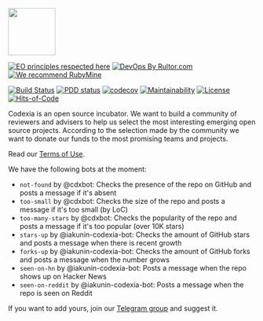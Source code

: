<img src="http://www.codexia.org/logo.svg" height="96px"/>

[![EO principles respected here](https://www.elegantobjects.org/badge.svg)](https://www.elegantobjects.org)
[![DevOps By Rultor.com](http://www.rultor.com/b/yegor256/codexia)](http://www.rultor.com/p/yegor256/codexia)
[![We recommend RubyMine](https://www.elegantobjects.org/rubymine.svg)](https://www.jetbrains.com/ruby/)

[![Build Status](https://travis-ci.org/yegor256/codexia.svg?branch=master)](https://travis-ci.org/yegor256/codexia)
[![PDD status](http://www.0pdd.com/svg?name=yegor256/codexia)](http://www.0pdd.com/p?name=yegor256/codexia)
[![codecov](https://codecov.io/gh/yegor256/codexia/branch/master/graph/badge.svg)](https://codecov.io/gh/yegor256/codexia)
[![Maintainability](https://api.codeclimate.com/v1/badges/b84839a6064ac08ba41c/maintainability)](https://codeclimate.com/github/yegor256/codexia/maintainability)
[![License](https://img.shields.io/badge/license-MIT-green.svg)](https://github.com/yegor256/takes/codexia/master/LICENSE.txt)
[![Hits-of-Code](https://hitsofcode.com/github/yegor256/codexia)](https://hitsofcode.com/view/github/yegor256/codexia)

Codexia is an open source incubator. We want to build
a community of reviewers and advisers to help us select the most
interesting emerging open source projects. According to
the selection made by the community we want to donate
our funds to the most promising teams and projects.

Read our [Terms of Use](https://www.codexia.org/terms).

We have the following bots at the moment:

  * `not-found` by @cdxbot: Checks the presence of the repo on GitHub and posts a message if it's absent
  * `too-small` by @cdxbot: Checks the size of the repo and posts a message if it's too small (by LoC)
  * `too-many-stars` by @cdxbot: Checks the popularity of the repo and posts a message if it's too popular (over 10K stars)
  * `stars-up` by @iakunin-codexia-bot: Checks the amount of GitHub stars and posts a message when there is recent growth
  * `forks-up` by @iakunin-codexia-bot: Checks the amount of GitHub forks and posts a message when the number grows
  * `seen-on-hn` by @iakunin-codexia-bot: Posts a message when the repo shows up on Hacker News
  * `seen-on-reddit` by @iakunin-codexia-bot: Posts a message when the repo is seen on Reddit

If you want to add yours, join our
[Telegram group](https://t.me/cdxia) and suggest it.
